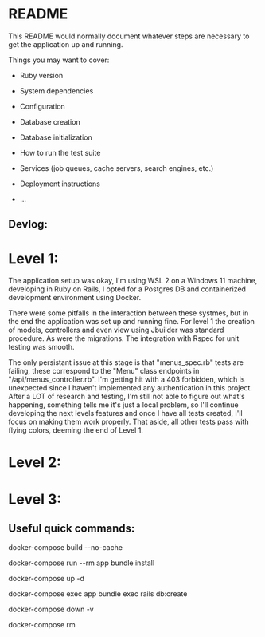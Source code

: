 # README

This README would normally document whatever steps are necessary to get the
application up and running.

Things you may want to cover:

* Ruby version

* System dependencies

* Configuration

* Database creation

* Database initialization

* How to run the test suite

* Services (job queues, cache servers, search engines, etc.)

* Deployment instructions

* ...
## Devlog:

# Level 1:

The application setup was okay, I'm using WSL 2 on a Windows 11 machine, developing in Ruby on Rails, I opted for a Postgres DB and containerized development environment using Docker.

There were some pitfalls in the interaction between these systmes, but in the end the application was set up and running fine. For level 1 the creation of models, controllers and even view using Jbuilder was standard procedure. As were the migrations. The integration with Rspec for unit testing was smooth. 

The only persistant issue at this stage is that "menus_spec.rb" tests are failing, these correspond to the "Menu" class endpoints in "/api/menus_controller.rb". I'm getting hit with a 403 forbidden, which is unexpected since I haven't implemented any authentication in this project. After a LOT of research and testing, I'm still not able to figure out what's happening, something tells me it's just a local problem, so I'll continue developing the next levels features and once I have all tests created, I'll focus on making them work properly. That aside, all other tests pass with flying colors, deeming the end of Level 1.

# Level 2:

# Level 3:

## Useful quick commands:

docker-compose build --no-cache

docker-compose run --rm app bundle install

docker-compose up -d

docker-compose exec app bundle exec rails db:create

docker-compose down -v

docker-compose rm